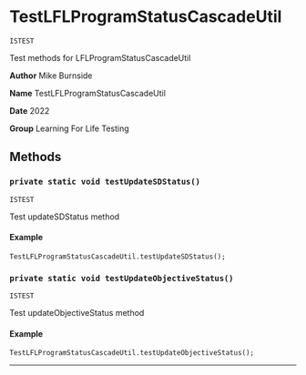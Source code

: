 # TestLFLProgramStatusCascadeUtil

`ISTEST`

Test methods for LFLProgramStatusCascadeUtil


**Author** Mike Burnside


**Name** TestLFLProgramStatusCascadeUtil


**Date** 2022


**Group** Learning For Life Testing

## Methods
### `private static void testUpdateSDStatus()`

`ISTEST`

Test updateSDStatus method

#### Example
```apex
TestLFLProgramStatusCascadeUtil.testUpdateSDStatus();
```


### `private static void testUpdateObjectiveStatus()`

`ISTEST`

Test updateObjectiveStatus method

#### Example
```apex
TestLFLProgramStatusCascadeUtil.testUpdateObjectiveStatus();
```


---
